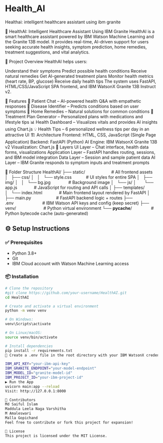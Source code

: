 # Health_AI
Healthai: intelligent healthcare assistant using ibm granite



🧠 HealthAI: Intelligent Healthcare Assistant Using IBM Granite
HealthAI is a smart healthcare assistant powered by IBM Watson Machine Learning and the Granite 13B model. It provides real-time, AI-driven support for users seeking accurate health insights, symptom prediction, home remedies, treatment suggestions, and vital analytics.

🎯 Project Overview
HealthAI helps users:

Understand their symptoms
Predict possible health conditions
Receive natural remedies
Get AI-generated treatment plans
Monitor health metrics (heart rate, BP, glucose)
Receive daily health tips
The system uses FastAPI, HTML/CSS/JavaScript SPA frontend, and IBM WatsonX Granite 13B Instruct v2.

🧩 Features
💬 Patient Chat – AI-powered health Q&A with empathetic responses
🧪 Disease Identifier – Predicts conditions based on user symptoms
🌿 Home Remedies – Natural solutions for common conditions
💊 Treatment Plan Generator – Personalized plans with medications and lifestyle tips
📊 Health Dashboard – Visualizes vitals and provides AI insights using Chart.js
💡 Health Tips – 6 personalized wellness tips per day in an attractive UI
🏗️ Architecture
Frontend: HTML, CSS, JavaScript (Single Page Application)
Backend: FastAPI (Python)
AI Engine: IBM WatsonX Granite 13B v2
Visualization: Chart.js
🔄 Layers
UI Layer – Chat interface, health data forms, visualizations
Application Layer – FastAPI handles routing, sessions, and IBM model integration
Data Layer – Session and sample patient data
AI Layer – IBM Granite responds to symptom inputs and treatment prompts

📁 Folder Structure
HealthAI/
├── static/                      # All frontend assets
│   ├── css/
│   │   └── style.css            # UI styles for entire SPA
│   ├── img/
│   │   └── bg.jpg               # Background image
│   └── js/
│       └── app.js              # JavaScript for routing and API calls
│
├── templates/
│   └── index.html              # Main frontend layout rendered by FastAPI
│
├── main.py                     # FastAPI backend logic + routes
├── .env                        # IBM Watson API keys and config (keep secret)
├── venv/                       # Python virtual environment
└── __pycache__/                # Python bytecode cache (auto-generated)


## ⚙️ Setup Instructions

### ✅ Prerequisites

- Python 3.8+
- Git
- IBM Cloud account with Watson Machine Learning access

### 📦 Installation

```bash
# Clone the repository
#git clone https://github.com/your-username/HealthAI.git
cd HealthAI

# Create and activate a virtual environment
python -m venv venv

# On Windows:
venv\Scripts\activate

# On Linux/macOS:
source venv/bin/activate

# Install dependencies
pip install -r requirements.txt
📌 Create a .env file in the root directory with your IBM WatsonX credentials:

IBM_API_KEY="your-ibm-api-key"
IBM_GRANITE_ENDPOINT="your-model-endpoint"
IBM_MODEL_ID="granite-model-id"
IBM_PROJECT_ID="your-ibm-project-id"
▶️ Run the App
uvicorn main:app --reload
Visit: http://127.0.0.1:8000

👥 Contributors
Md Saiful Islam 
Maddula Leela Naga Varshitha 
M Amaleswari 
Malla Gopichand 
Feel free to contribute or fork this project for expansion!

📄 License
This project is licensed under the MIT License.
